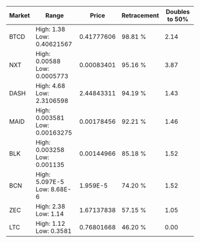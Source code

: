 | Market | Range | Price| Retracement | Doubles to 50% |
| --- | --- | --- | --- | --- |
| BTCD | High: 1.38<br />Low: 0.40621567 | 0.41777606 | 98.81 % | 2.14 |
| NXT | High: 0.00588<br />Low: 0.0005773 | 0.00083401 | 95.16 % | 3.87 |
| DASH | High: 4.68<br />Low: 2.3106598 | 2.44843311 | 94.19 % | 1.43 |
| MAID | High: 0.003581<br />Low: 0.00163275 | 0.00178456 | 92.21 % | 1.46 |
| BLK | High: 0.003258<br />Low: 0.001135 | 0.00144966 | 85.18 % | 1.52 |
| BCN | High: 5.097E-5<br />Low: 8.68E-6 | 1.959E-5 | 74.20 % | 1.52 |
| ZEC | High: 2.38<br />Low: 1.14 | 1.67137838 | 57.15 % | 1.05 |
| LTC | High: 1.12<br />Low: 0.3581 | 0.76801668 | 46.20 % | 0.00 |
